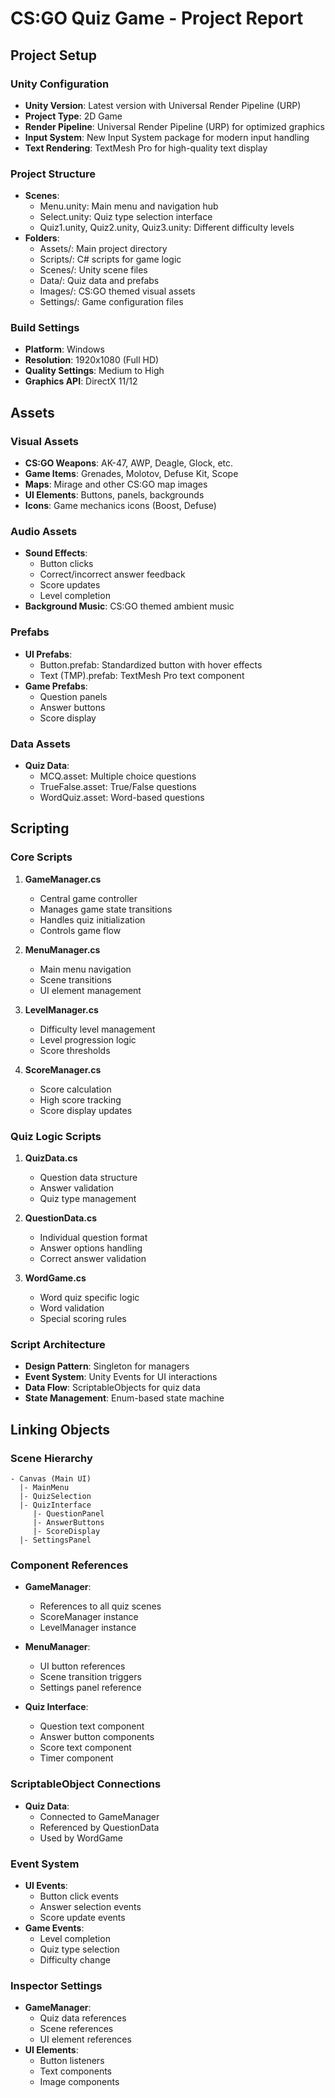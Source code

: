 # CS:GO Quiz Game - Project Report

## Project Setup

### Unity Configuration
- **Unity Version**: Latest version with Universal Render Pipeline (URP)
- **Project Type**: 2D Game
- **Render Pipeline**: Universal Render Pipeline (URP) for optimized graphics
- **Input System**: New Input System package for modern input handling
- **Text Rendering**: TextMesh Pro for high-quality text display

### Project Structure
- **Scenes**:
  - Menu.unity: Main menu and navigation hub
  - Select.unity: Quiz type selection interface
  - Quiz1.unity, Quiz2.unity, Quiz3.unity: Different difficulty levels
- **Folders**:
  - Assets/: Main project directory
  - Scripts/: C# scripts for game logic
  - Scenes/: Unity scene files
  - Data/: Quiz data and prefabs
  - Images/: CS:GO themed visual assets
  - Settings/: Game configuration files

### Build Settings
- **Platform**: Windows
- **Resolution**: 1920x1080 (Full HD)
- **Quality Settings**: Medium to High
- **Graphics API**: DirectX 11/12

## Assets

### Visual Assets
- **CS:GO Weapons**: AK-47, AWP, Deagle, Glock, etc.
- **Game Items**: Grenades, Molotov, Defuse Kit, Scope
- **Maps**: Mirage and other CS:GO map images
- **UI Elements**: Buttons, panels, backgrounds
- **Icons**: Game mechanics icons (Boost, Defuse)

### Audio Assets
- **Sound Effects**:
  - Button clicks
  - Correct/incorrect answer feedback
  - Score updates
  - Level completion
- **Background Music**: CS:GO themed ambient music

### Prefabs
- **UI Prefabs**:
  - Button.prefab: Standardized button with hover effects
  - Text (TMP).prefab: TextMesh Pro text component
- **Game Prefabs**:
  - Question panels
  - Answer buttons
  - Score display

### Data Assets
- **Quiz Data**:
  - MCQ.asset: Multiple choice questions
  - TrueFalse.asset: True/False questions
  - WordQuiz.asset: Word-based questions

## Scripting

### Core Scripts
1. **GameManager.cs**
   - Central game controller
   - Manages game state transitions
   - Handles quiz initialization
   - Controls game flow

2. **MenuManager.cs**
   - Main menu navigation
   - Scene transitions
   - UI element management

3. **LevelManager.cs**
   - Difficulty level management
   - Level progression logic
   - Score thresholds

4. **ScoreManager.cs**
   - Score calculation
   - High score tracking
   - Score display updates

### Quiz Logic Scripts
1. **QuizData.cs**
   - Question data structure
   - Answer validation
   - Quiz type management

2. **QuestionData.cs**
   - Individual question format
   - Answer options handling
   - Correct answer validation

3. **WordGame.cs**
   - Word quiz specific logic
   - Word validation
   - Special scoring rules

### Script Architecture
- **Design Pattern**: Singleton for managers
- **Event System**: Unity Events for UI interactions
- **Data Flow**: ScriptableObjects for quiz data
- **State Management**: Enum-based state machine

## Linking Objects

### Scene Hierarchy
```
- Canvas (Main UI)
  |- MainMenu
  |- QuizSelection
  |- QuizInterface
     |- QuestionPanel
     |- AnswerButtons
     |- ScoreDisplay
  |- SettingsPanel
```

### Component References
- **GameManager**:
  - References to all quiz scenes
  - ScoreManager instance
  - LevelManager instance

- **MenuManager**:
  - UI button references
  - Scene transition triggers
  - Settings panel reference

- **Quiz Interface**:
  - Question text component
  - Answer button components
  - Score text component
  - Timer component

### ScriptableObject Connections
- **Quiz Data**:
  - Connected to GameManager
  - Referenced by QuestionData
  - Used by WordGame

### Event System
- **UI Events**:
  - Button click events
  - Answer selection events
  - Score update events
- **Game Events**:
  - Level completion
  - Quiz type selection
  - Difficulty change

### Inspector Settings
- **GameManager**:
  - Quiz data references
  - Scene references
  - UI element references
- **UI Elements**:
  - Button listeners
  - Text components
  - Image components 